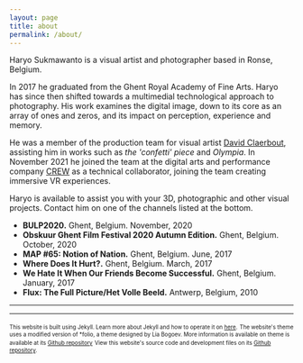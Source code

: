 ```yaml
---
layout: page
title: about
permalink: /about/
---
```


Haryo Sukmawanto is a visual artist and photographer based in Ronse, Belgium. 

In 2017 he graduated from the Ghent Royal Academy of Fine Arts. Haryo has since then shifted towards a multimedial technological approach to photography. His work examines the digital image, down to its core as an array of ones and zeros, and its impact on perception, experience and memory.

He was a member of the production team for visual artist [David Claerbout](https://davidclaerbout.com/), assisting him in works such as _the 'confetti' piece_ and _Olympia_. In November 2021 he joined the team at the digital arts and performance company [CREW](https://crew.brussels/) as a technical collaborator, joining the team creating immersive VR experiences.

Haryo is available to assist you with your 3D, photographic and other visual projects. Contact him on one of the channels listed at the bottom.

- **BULP2020.** Ghent, Belgium. November, 2020
- **Obskuur Ghent Film Festival 2020 Autumn Edition.** Ghent, Belgium. October, 2020
- **MAP #65: Notion of Nation.** Ghent, Belgium. June, 2017
- **Where Does It Hurt?.** Ghent, Belgium. March, 2017
- **We Hate It When Our Friends Become Successful.** Ghent, Belgium. January, 2017
- **Flux: The Full Picture/Het Volle Beeld.** Antwerp, Belgium, 2010

<hr/>

<span class="contacticon center">
	<a href="tel:+32 496 649 666"><i class="fa fa-phone-square"></i></a>
	<a href="mailto:haryo@sukmawanto.com"><i class="fa fa-envelope-square"></i></a>
	<a href="https://github.com/haryo-s" target="_blank"><i class="fa fa-github-square"></i></a>
</span>

<hr/>


<sub><sup>This website is built using Jekyll. Learn more about Jekyll and how to operate it on [here](https://jekyllrb.com/).</sup></sub>
<sub><sup>The website's theme uses a modified version of *folio, a theme designed by Lia Bogoev. More information is available on theme is available at its [Github repository](https://github.com/bogoli/-folio)</sup></sub>
<sub><sup>View this website's source code and development files on its [Github repository](https://github.com/haryo-s/PersonalWebsite).</sup></sub>